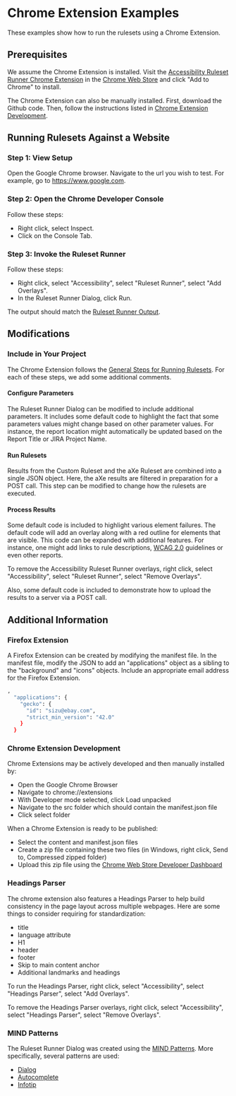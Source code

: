 # Chrome Extension Examples
These examples show how to run the rulesets using a Chrome Extension.

## Prerequisites
We assume the Chrome Extension is installed.  Visit the <a href='https://chrome.google.com/webstore/detail/accessibility-ruleset-run/cfakapffmdipciggkeefnpjjbobbnefi'>Accessibility Ruleset Runner Chrome Extension</a> in the <a href='https://chrome.google.com/webstore'>Chrome Web Store</a> and click "Add to Chrome" to install.

The Chrome Extension can also be manually installed.  First, download the Github code.  Then, follow the instructions listed in <a href='README.md#chrome-extension-development'>Chrome Extension Development</a>.

## Running Rulesets Against a Website

### Step 1: View Setup
Open the Google Chrome browser.  Navigate to the url you wish to test.  For example, go to https://www.google.com.

### Step 2: Open the Chrome Developer Console

Follow these steps:

<ul>
<li>Right click, select Inspect.</li>
<li>Click on the Console Tab.</li>
</ul>

### Step 3: Invoke the Ruleset Runner

Follow these steps:

<ul>
<li>Right click, select "Accessibility", select "Ruleset Runner", select "Add Overlays".</li>
<li>In the Ruleset Runner Dialog, click Run.</li>
</ul>

The output should match the <a href='output/ChromeExtension.ruleset.runner.output.txt'>Ruleset Runner Output</a>.

## Modifications

### Include in Your Project

The Chrome Extension follows the <a href='../../topics/GENERALSTEPSFORRUNNINGRULESETS.md'>General Steps for Running Rulesets</a>.  For each of these steps, we add some additional comments.

#### Configure Parameters

The Ruleset Runner Dialog can be modified to include additional parameters.  It includes some default code to highlight the fact that some parameters values might change based on other parameter values.  For instance, the report location might automatically be updated based on the Report Title or JIRA Project Name.

#### Run Rulesets

Results from the Custom Ruleset and the aXe Ruleset are combined into a single JSON object.  Here, the aXe results are filtered in preparation for a POST call.  This step can be modified to change how the rulesets are executed.

#### Process Results

Some default code is included to highlight various element failures.  The default code will add an overlay along with a red outline for elements that are visible.  This code can be expanded with additional features.  For instance, one might add links to rule descriptions, <a href='https://www.w3.org/TR/WCAG20/'>WCAG 2.0</a> guidelines or even other reports.

To remove the Accessibility Ruleset Runner overlays, right click, select "Accessibility", select "Ruleset Runner", select "Remove Overlays".

Also, some default code is included to demonstrate how to upload the results to a server via a POST call.

## Additional Information

### Firefox Extension

A Firefox Extension can be created by modifying the manifest file.  In the manifest file, modify the JSON to add an "applications" object as a sibling to the "background" and "icons" objects.  Include an appropriate email address for the Firefox Extension.

```sh
,
  "applications": {
    "gecko": {
      "id": "sizu@ebay.com",
      "strict_min_version": "42.0"
    }
  }
```

### Chrome Extension Development

Chrome Extensions may be actively developed and then manually installed by:

<ul>
<li>Open the Google Chrome Browser</li>
<li>Navigate to chrome://extensions</li>
<li>With Developer mode selected, click Load unpacked</li>
<li>Navigate to the src folder which should contain the manifest.json file</li>
<li>Click select folder</li>
</ul>

When a Chrome Extension is ready to be published:

<ul>
<li>Select the content and manifest.json files</li>
<li>Create a zip file containing these two files (in Windows, right click, Send to, Compressed zipped folder)</li>
<li>Upload this zip file using the <a href='https://chrome.google.com/webstore/developer/dashboard'>Chrome Web Store Developer Dashboard</a></li>
</ul>

### Headings Parser

The chrome extension also features a Headings Parser to help build consistency in the page layout across multiple webpages.  Here are some things to consider requiring for standardization:

<ul>
<li>title</li>
<li>language attribute</li>
<li>H1</li>
<li>header</li>
<li>footer</li>
<li>Skip to main content anchor</li>
<li>Additional landmarks and headings</li>
</ul>

To run the Headings Parser, right click, select "Accessibility", select "Headings Parser", select "Add Overlays".

To remove the Headings Parser overlays, right click, select "Accessibility", select "Headings Parser", select "Remove Overlays".

### MIND Patterns

The Ruleset Runner Dialog was created using the <a href='https://ebay.gitbook.io/mindpatterns/'>MIND Patterns</a>.  More specifically, several patterns are used:

<ul>
<li><a href='https://ebay.gitbook.io/mindpatterns/disclosure/dialog'>Dialog</a></li>
<li><a href='https://ebay.gitbook.io/mindpatterns/input/autocomplete'>Autocomplete</a></li>
<li><a href='https://ebay.gitbook.io/mindpatterns/disclosure/infotip'>Infotip</a></li>
</ul>
